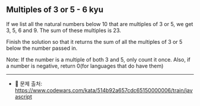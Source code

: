 ## Multiples of 3 or 5 - 6 kyu

If we list all the natural numbers below 10 that are multiples of 3 or 5, we get 3, 5, 6 and 9. The sum of these multiples is 23.   

Finish the solution so that it returns the sum of all the multiples of 3 or 5 below the number passed in.   

Note: If the number is a multiple of both 3 and 5, only count it once. Also, if a number is negative, return 0(for languages that do have them)   

---

- 📌 문제 출처: https://www.codewars.com/kata/514b92a657cdc65150000006/train/javascript
